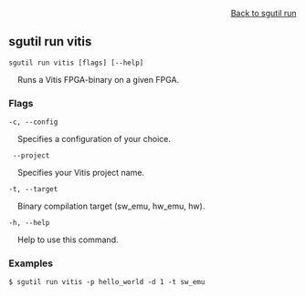 <div id="readme" class="Box-body readme blob js-code-block-container">
<article class="markdown-body entry-content p-3 p-md-6" itemprop="text">
<p align="right">
<a href="https://github.com/fpgasystems/sgrt/blob/main/cli/manual/sgutil-run.md#sgutil-run">Back to sgutil run</a>
</p>

## sgutil run vitis

<code>sgutil run vitis [flags] [--help]</code>
<p>
  &nbsp; &nbsp; Runs a Vitis FPGA-binary on a given FPGA.
</p>

### Flags
<code>-c, --config <string></code>
<p>
  &nbsp; &nbsp; Specifies a configuration of your choice.
</p>

<code>    --project</code>
<p>
  &nbsp; &nbsp; Specifies your Vitis project name.
</p>

<code>-t, --target</code>
<p>
  &nbsp; &nbsp; Binary compilation target (sw_emu, hw_emu, hw).
</p>

<code>-h, --help</code>
<p>
  &nbsp; &nbsp; Help to use this command.
</p>

### Examples
```
$ sgutil run vitis -p hello_world -d 1 -t sw_emu
```